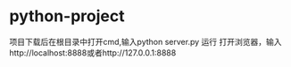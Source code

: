 # python-project
项目下载后在根目录中打开cmd,输入python server.py 运行
打开浏览器，输入http://localhost:8888或者http://127.0.0.1:8888

